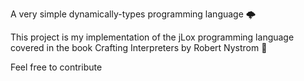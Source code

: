 A very simple dynamically-types programming language 🌩️

This project is my implementation of the jLox programming language covered in the book Crafting Interpreters by Robert Nystrom 📔

Feel free to contribute

